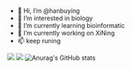 - 👋 Hi, I’m @hanbuying  
- 👀 I’m interested in biology
- 🌱 I’m currently learning bioinformatic
- 💞️ I’m currently working on XiNing
- 📫 keep runing

<!---
hanbuying/hanbuying is a ✨ special ✨ repository because its `README.md` (this file) appears on your GitHub profile.
You can click the Preview link to take a look at your changes.
--->
![](https://visitor-badge.glitch.me/badge?page_id=hanbuying.readme)
![](http://antzuhl.cn:4000/get/@hanbuying.readme)
![Anurag's GitHub stats](https://github-readme-stats.vercel.app/api?username=hanbuying&show_icons=true&theme=dark)
